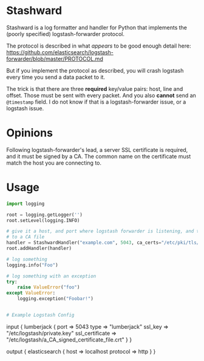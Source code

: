 # Stashward

Stashward is a log formatter and handler for Python that implements the (poorly specified)
logstash-forwarder protocol.

The protocol is described in what *appears* to be good enough detail here:
https://github.com/elasticsearch/logstash-forwarder/blob/master/PROTOCOL.md

But if you implement the protocol as described, you will crash logstash every time
you send a data packet to it.

The trick is that there are three **required** key/value pairs: host, line and
offset. Those must be sent with every packet. And you also **cannot** send an
`@timestamp` field. I do not know if that is a logstash-forwarder issue, or a
logstash issue.

# Opinions

Following logstash-forwarder's lead, a server SSL certificate is required, and
it must be signed by a CA. The common name on the certificate must match the
host you are connecting to.

# Usage

```python
import logging

root = logging.getLogger('')
root.setLevel(logging.INFO)

# give it a host, and port where logstash forwarder is listening, and the path
# to a CA file
handler = StashwardHandler("example.com", 5043, ca_certs="/etc/pki/tls/certs/ALL_CAs.crt")
root.addHandler(handler)

# log something
logging.info("Foo")

# log something with an exception
try:
    raise ValueError("foo")
except ValueError:
    logging.exception("Foobar!")


# Example Logstash Config

```
input {
    lumberjack {
        port => 5043
        type => "lumberjack"
        ssl_key => "/etc/logstash/private.key"
        ssl_certificate => "/etc/logstash/a_CA_signed_certificate_file.crt"
    }
}

output {
    elasticsearch {
        host => localhost
        protocol => http
    }
}
```
